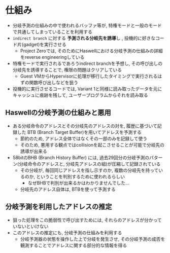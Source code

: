 # 仕組み

* 分岐予測の仕組みの中で使われるバッファ等が, 特権モードと一般のモードで共通してしまっていることを利用する
* `indirect branch` に対する **予測される分岐先を誘導**し , 投機的に好きなコード片(gadget)を実行させる
  * Project Zeroでは, そのためにHaswellにおける分岐予測の仕組みの詳細をreverse engineeringしている
* 特権モードで実行されるであろうindirect branchを予想し, その呼び出しの分岐先を誘導することで, 権限の問題はクリアしている
  * Guest VMからHypervisorに処理が移行したタイミングで実行されるはずの関数呼び出しなどを狙う
* 投機的に実行させるコードでは, Variant 1と同様に読み取ったデータを元にキャッシュに痕跡を残して, ユーザープログラムからそれを読み取る

## Haswellの分岐予測の仕組みと悪用
* ある分岐命令のアドレスとその分岐先のアドレスの対を, 履歴に基づいて記録した BTB (Branch Target Buffer)を用いてアドレスを予測する
  * 節約のため, アドレス全体ではなくその一部のみを記録して使う
  * そのため, 悪用する観点ではcollisionを起こさせることが可能で分岐先の誘導が出来る
* 58bitのBHB (Branch History Buffer) には, 過去29回分の分岐予測のパターン(分岐命令のアドレスと, 分岐先アドレスの組)が圧縮して記録されている
  * その分岐が, 毎回同じアドレスを指し示すのか, 複数の分岐先を持っているのか, ということを判別するために使われるらしい
    * なぜBHBで判別が出来るかはわかりませんでした...
  * 分岐先のアドレス自体は, BTBを使って予測する

## 分岐予測を利用したアドレスの推定
* 狙った処理をこの脆弱性で呼び出すためには, それらのアドレスが分かっていないといけない
* このアドレスの推定にも, 分岐予測の仕組みを利用する
  * 分岐予測器の状態を操作した上で分岐を発生させ, その分岐予測の成否を観測することでアドレスに関する部分的な情報を得る
